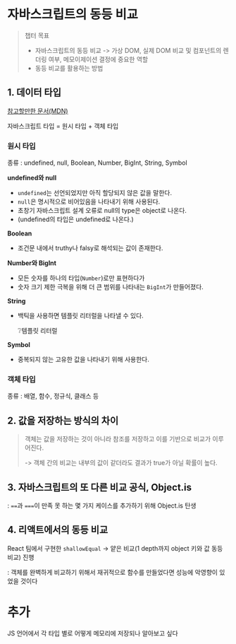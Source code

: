 # 자바스크립트의 동등 비교

> 챕터 목표
>
> - 자바스크립트의 동등 비교 -> 가상 DOM, 실제 DOM 비교 및 컴포넌트의 렌더링 여부, 메모이제이션 결정에 중요한 역할
> - 동등 비교를 활용하는 방법

## 1. 데이터 타입

[참고할만한 문서(MDN)](https://developer.mozilla.org/ko/docs/Web/JavaScript/Data_structures)

자바스크립트 타입 = 원시 타입 + 객체 타입

### 원시 타입

종류 : undefined, null, Boolean, Number, BigInt, String, Symbol

**undefined와 null**

- `undefined`는 선언되었지만 아직 할당되지 않은 값을 말한다.
- `null`은 명시적으로 비어있음을 나타내기 위해 사용된다.
- 초창기 자바스크립트 설계 오류로 null의 type은 object로 나온다.
- (undefined의 타입은 undefined로 나온다.)

**Boolean**

- 조건문 내에서 truthy나 falsy로 해석되는 값이 존재한다.

**Number와 BigInt**

- 모든 숫자를 하나의 타입(`Number`)로만 표현하다가
- 숫자 크기 제한 극복을 위해 더 큰 범위를 나타내는 `BigInt`가 만들어졌다.

**String**

- 백틱을 사용하면 템플릿 리터럴을 나타낼 수 있다.

     ❔템플릿 리터럴

**Symbol**

- 중복되지 않는 고유한 값을 나타내기 위해 사용한다.

### 객체 타입

종류 : 배열, 함수, 정규식, 클래스 등

## 2. 값을 저장하는 방식의 차이

> 객체는 값을 저장하는 것이 아니라 참조를 저장하고 이를 기반으로 비교가 이루어진다.
>
> -> 객체 간의 비교는 내부의 값이 같더라도 결과가 true가 아닐 확률이 높다.

## 3. 자바스크립트의 또 다른 비교 공식, Object.is

: `==`과 `===`이 만족 못 하는 몇 가지 케이스를 추가하기 위해 Object.is 탄생

## 4. 리액트에서의 동등 비교

React 팀에서 구현한 `shallowEqual` -> 얕은 비교(1 depth까지 object 키와 값 동등 비교) 진행

: 객체를 완벽하게 비교하기 위해서 재귀적으로 함수를 만들었다면 성능에 악영향이 있었을 것이다

# 추가

JS 언어에서 각 타입 별로 어떻게 메모리에 저장되나 알아보고 싶다
